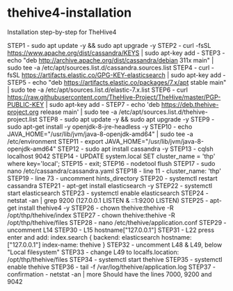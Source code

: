 # thehive4-installation
Installation step-by-step for TheHive4

STEP1 - sudo apt update -y && sudo apt upgrade -y
STEP2 - curl -fsSL https://www.apache.org/dist/cassandra/KEYS | sudo apt-key add -
STEP3 - echo "deb http://archive.apache.org/dist/cassandra/debian 311x main" | sudo tee -a /etc/apt/sources.list.d/cassandra.sources.list
STEP4 - curl -fsSL https://artifacts.elastic.co/GPG-KEY-elasticsearch | sudo apt-key add -
STEP5 - echo "deb https://artifacts.elastic.co/packages/7.x/apt stable main" | sudo tee -a /etc/apt/sources.list.d/elastic-7.x.list
STEP6 - curl https://raw.githubusercontent.com/TheHive-Project/TheHive/master/PGP-PUBLIC-KEY | sudo apt-key add -
STEP7 - echo 'deb https://deb.thehive-project.org release main' | sudo tee -a /etc/apt/sources.list.d/thehive-project.list
STEP8 - sudo apt update -y && sudo apt upgrade -y
STEP9 - sudo apt-get install -y openjdk-8-jre-headless -y
STEP10 - echo JAVA_HOME="/usr/lib/jvm/java-8-openjdk-amd64" | sudo tee -a /etc/environment
STEP11 - export JAVA_HOME="/usr/lib/jvm/java-8-openjdk-amd64"
STEP12 - sudo apt install cassandra -y
STEP13 - cqlsh localhost 9042
STEP14 - UPDATE system.local SET cluster_name = 'thp' where key='local';
STEP15 - exit;
STEP16 - nodetool flush
STEP17 - sudo nano /etc/cassandra/cassandra.yaml
STEP18 - line 11 - cluster_name: 'thp'
STEP19 - line 73 - uncomment hints_directory
STEP20 - systemctl restart cassandra
STEP21 - apt-get install elasticsearch -y
STEP22 - systemctl start elasticsearch
STEP23 - systemctl enable elasticsearch
STEP24 - netstat -an | grep 9200 (127.0.0.1 LISTEN & ::1:9200 LISTEN)
STEP25 - apt-get install thehive4 -y
STEP26 - chown thehive:thehive -R /opt/thp/thehive/index
STEP27 - chown thehive:thehive -R /opt/thp/thehive/files
STEP28 - nano /etc/thehive/application.conf
STEP29 - uncomment L14
STEP30 - L15 hostname["127.0.0.1"]
STEP31 - L22 press enter and add:
index.search {
  backend: elasticsearch
  hostname: ["127.0.0.1"]
  index-name: thehive
}
STEP32 - uncomment L48 & L49, below "Local filesystem"
STEP33 - change L49 to localfs.location: /opt/thp/thehive/files
STEP34 - systemctl start thehive
STEP35 - systemctl enable thehive
STEP36 - tail -f /var/log/thehive/application.log
STEP37 - confirmation - netstat -an | more
Should have the lines 7000, 9200 and 9042
